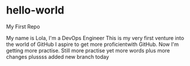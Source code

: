 # hello-world
My First Repo 

My name is Lola, I'm a DevOps Engineer
This is my very first venture into the world of GitHub
I aspire to get more proficientwith GitHub.
Now I'm getting more practise.
Still more practise
yet more words
plus more changes plussss
added new branch today
